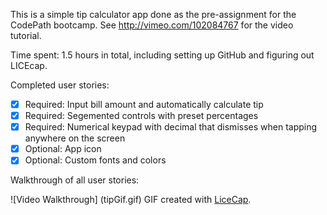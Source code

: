 This is a simple tip calculator app done as the pre-assignment for the CodePath bootcamp. See http://vimeo.com/102084767 for the video tutorial.

Time spent: 1.5 hours in total, including setting up GitHub and figuring out LICEcap.

Completed user stories:
 * [x] Required: Input bill amount and automatically calculate tip
 * [x] Required: Segemented controls with preset percentages
 * [x] Required: Numerical keypad with decimal that dismisses when tapping anywhere on the screen
 * [x] Optional: App icon
 * [x] Optional: Custom fonts and colors
 
Walkthrough of all user stories:

![Video Walkthrough]
(tipGif.gif)
GIF created with [LiceCap](http://www.cockos.com/licecap/).

